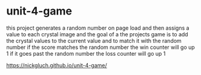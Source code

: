 # unit-4-game
this project generates a random number on page load and then assigns a value to each crystal image
and the goal of a the projects game is to add the crystal values to the current value and to match it with
the random number
if the score matches the random number the win counter will go up 1
if it goes past the random number the loss counter will go up 1

https://nickgluch.github.io/unit-4-game/
